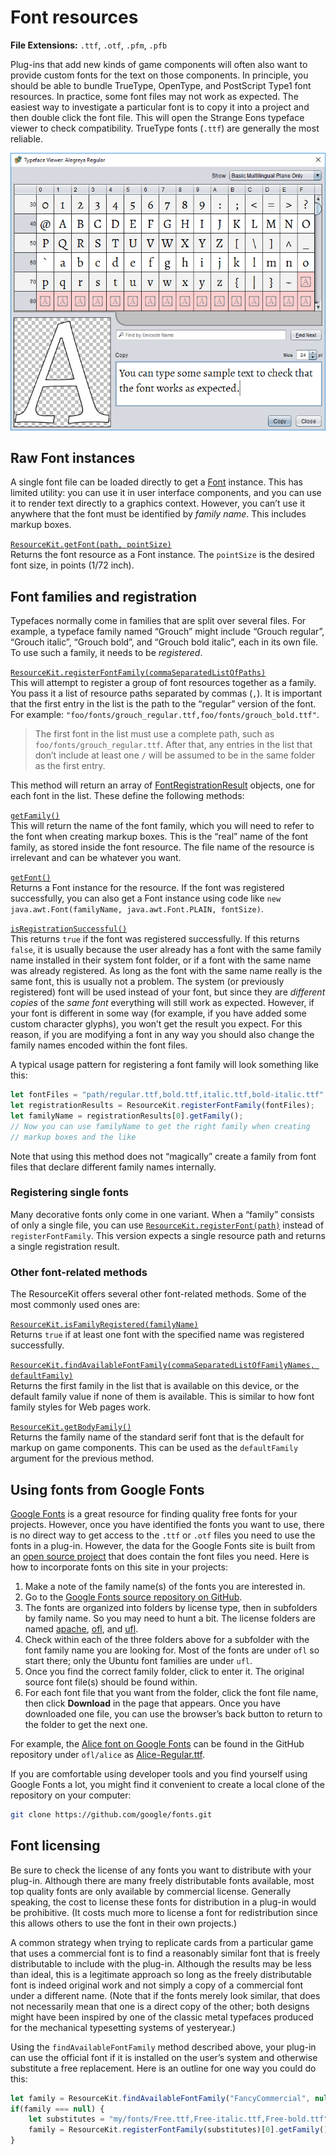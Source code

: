 # Font resources

**File Extensions:** `.ttf`, `.otf`, `.pfm`, `.pfb`

Plug-ins that add new kinds of game components will often also want to provide custom fonts for the text on those components. In principle, you should be able to bundle TrueType, OpenType, and PostScript Type1 font resources. In practice, some font files may not work as expected. The easiest way to investigate a particular font is to copy it into a project and then double click the font file. This will open the Strange Eons typeface viewer to check compatibility. TrueType fonts (`.ttf`) are generally the most reliable.

![The typeface viewer dialog](images\font-viewer.png)

## Raw Font instances

A single font file can be loaded directly to get a [Font](https://docs.oracle.com/javase/8/docs/api/java/awt/Font.html) instance. This has limited utility: you can use it in user interface components, and you can use it to render text directly to a graphics context. However, you can’t use it anywhere that the font must be identified by *family name*. This includes markup boxes.

[`ResourceKit.getFont(path, pointSize)`](assets/javadoc/resources/ResourceKit.html#getFont)  
Returns the font resource as a Font instance. The `pointSize` is the desired font size, in points (1/72 inch).

## Font families and registration

Typefaces normally come in families that are split over several files. For example, a typeface family named “Grouch” might include “Grouch regular”, “Grouch italic”, “Grouch bold”, and “Grouch bold italic”, each in its own file. To use such a family, it needs to be *registered*.

[`ResourceKit.registerFontFamily(commaSeparatedListOfPaths)`](assets/javadoc/resources/ResourceKit.html#registerFontFamily)  
This will attempt to register a group of font resources together as a family. You pass it a list of resource paths separated by commas (`,`). It is important that the first entry in the list is the path to the “regular” version of the font. For example: `"foo/fonts/grouch_regular.ttf,foo/fonts/grouch_bold.ttf"`.

> The first font in the list must use a complete path, such as `foo/fonts/grouch_regular.ttf`. After that, any entries in the list that don’t include at least one `/` will be assumed to be in the same folder as the first entry.

This method will return an array of [FontRegistrationResult](assets/javadoc/resources/ResourceKit.FontRegistrationResult.html) objects, one for each font in the list. These define the following methods:

[`getFamily()`](assets/javadoc/resources/ResourceKit.FontRegistrationResult.html#getFamily)  
This will return the name of the font family, which you will need to refer to the font when creating markup boxes. This is the “real” name of the font family, as stored inside the font resource. The file name of the resource is irrelevant and can be whatever you want.

[`getFont()`](assets/javadoc/resources/ResourceKit.FontRegistrationResult.html#getFont)  
Returns a Font instance for the resource. If the font was registered successfully, you can also get a Font instance using code like `new java.awt.Font(familyName, java.awt.Font.PLAIN, fontSize)`.

[`isRegistrationSuccessful()`](assets/javadoc/resources/ResourceKit.FontRegistrationResult.html#isRegistrationSuccessful)  
This returns `true` if the font was registered successfully. If this returns `false`, it is usually because the user already has a font with the same family name installed in their system font folder, or if a font with the same name was already registered. As long as the font with the same name really is the same font, this is usually not a problem. The system (or previously registered) font will be used instead of your font, but since they are *different copies* of the *same font* everything will still work as expected. However, if your font is different in some way (for example, if you have added some custom character glyphs), you won’t get the result you expect. For this reason, if you are modifying a font in any way you should also change the family names encoded within the font files.

A typical usage pattern for registering a font family will look something like this:

```js
let fontFiles = "path/regular.ttf,bold.ttf,italic.ttf,bold-italic.ttf";
let registrationResults = ResourceKit.registerFontFamily(fontFiles);
let familyName = registrationResults[0].getFamily();
// Now you can use familyName to get the right family when creating
// markup boxes and the like
```

Note that using this method does not “magically” create a family from font files that declare different family names internally.

### Registering single fonts

Many decorative fonts only come in one variant. When a “family” consists of only a single file, you can use [`ResourceKit.registerFont(path)`](assets/javadoc/resources/ResourceKit.html#registerFont) instead of `registerFontFamily`. This version expects a single resource path and returns a single registration result.

### Other font-related methods

The ResourceKit offers several other font-related methods. Some of the most commonly used ones are:

[`ResourceKit.isFamilyRegistered(familyName)`](assets/javadoc/resources/ResourceKit.html#isFamilyRegistered)  
Returns `true` if at least one font with the specified name was registered successfully.

[`ResourceKit.findAvailableFontFamily(commaSeparatedListOfFamilyNames, defaultFamily)`](assets/javadoc/resources/ResourceKit.html#findAvailableFontFamily)  
Returns the first family in the list that is available on this device, or the default family value if none of them is available. This is similar to how font family styles for Web pages work.

[`ResourceKit.getBodyFamily()`](assets/javadoc/resources/ResourceKit.html#getBodyFamily)  
Returns the family name of the standard serif font that is the default for markup on game components. This can be used as the `defaultFamily` argument for the previous method.

## Using fonts from Google Fonts

[Google Fonts](https://fonts.google.com/) is a great resource for finding quality free fonts for your projects. However, once you have identified the fonts you want to use, there is no direct way to get access to the `.ttf` or `.otf` files you need to use the fonts in a plug-in. However, the data for the Google Fonts site is built from an [open source project](https://github.com/google/fonts) that does contain the font files you need. Here is how to incorporate fonts on this site in your projects:

1. Make a note of the family name(s) of the fonts you are interested in.
2. Go to the [Google Fonts source repository on GitHub](https://github.com/google/fonts).
3. The fonts are organized into folders by license type, then in subfolders by family name. So you may need to hunt a bit. The license folders are named [apache](https://github.com/google/fonts/tree/master/apache), [ofl](https://github.com/google/fonts/tree/master/ofl), and [ufl](https://github.com/google/fonts/tree/master/ufl).
4. Check within each of the three folders above for a subfolder with the font family name you are looking for. Most of the fonts are under `ofl` so start there; only the Ubuntu font families are under `ufl`.
5. Once you find the correct family folder, click to enter it. The original source font file(s) should be found within.
6. For each font file that you want from the folder, click the font file name, then click **Download** in the page that appears. Once you have downloaded one file, you can use the browser’s back button to return to the folder to get the next one.

For example, the [Alice font on Google Fonts](https://fonts.google.com/?query=alice) can be found in the GitHub repository under `ofl/alice` as [Alice-Regular.ttf](https://github.com/google/fonts/tree/master/ofl/alice).

If you are comfortable using developer tools and you find yourself using Google Fonts a lot, you might find it convenient to create a local clone of the repository on your computer:

```bash
git clone https://github.com/google/fonts.git
```

## Font licensing

Be sure to check the license of any fonts you want to distribute with your plug-in. Although there are many freely distributable fonts available, most top quality fonts are only available by commercial license. Generally speaking, the cost to license these fonts for distribution in a plug-in would be prohibitive. (It costs much more to license a font for redistribution since this allows others to use the font in their own projects.) 

A common strategy when trying to replicate cards from a particular game that uses a commercial font is to find a reasonably similar font that is freely distributable to include with the plug-in. Although the results may be less than ideal, this is a legitimate approach so long as the freely distributable font is indeed original work and not simply a copy of a commercial font under a different name. (Note that if the fonts merely look similar, that does not necessarily mean that one is a direct copy of the other; both designs might have been inspired by one of the classic metal typefaces produced for the mechanical typesetting systems of yesteryear.)

Using the `findAvailableFontFamily` method described above, your plug-in can use the official font if it is installed on the user’s system and otherwise substitute a free replacement. Here is an outline for one way you could do this:

```js
let family = ResourceKit.findAvailableFontFamily("FancyCommercial", null);
if(family === null) {
    let substitutes = "my/fonts/Free.ttf,Free-italic.ttf,Free-bold.ttf";
    family = ResourceKit.registerFontFamily(substitutes)[0].getFamily();
}
```

